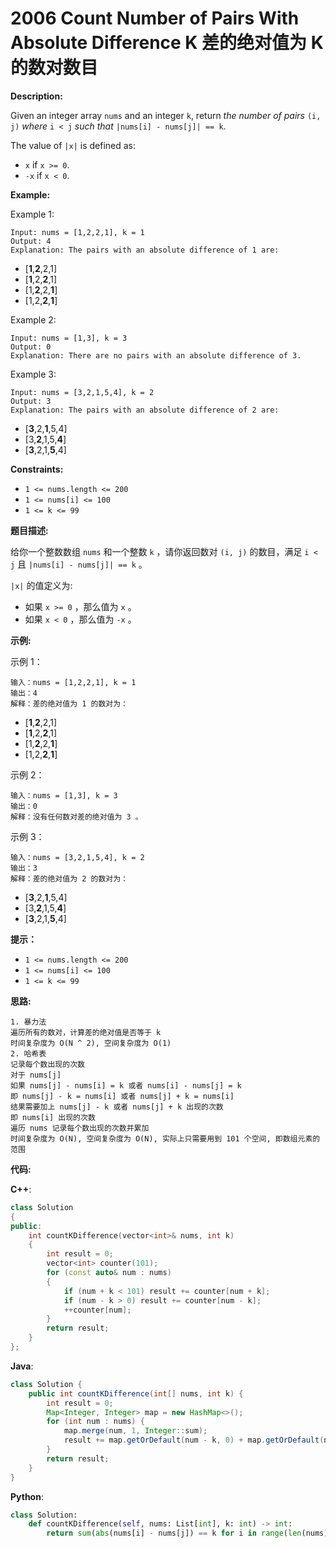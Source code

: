 # 2006 Count Number of Pairs With Absolute Difference K 差的绝对值为 K 的数对数目

__Description:__

Given an integer array `nums` and an integer `k`, return _the number of pairs_ `(i, j)` _where_ `i < j` _such that_ `|nums[i] - nums[j]| == k`.

The value of `|x|` is defined as:

- `x` if `x >= 0`.
- `-x` if `x < 0`.

__Example:__

Example 1:

```text
Input: nums = [1,2,2,1], k = 1
Output: 4
Explanation: The pairs with an absolute difference of 1 are:
```

- [__1__,__2__,2,1]
- [__1__,2,__2__,1]
- [1,__2__,2,__1__]
- [1,2,__2__,__1__]

Example 2:

```text
Input: nums = [1,3], k = 3
Output: 0
Explanation: There are no pairs with an absolute difference of 3.
```

Example 3:

```text
Input: nums = [3,2,1,5,4], k = 2
Output: 3
Explanation: The pairs with an absolute difference of 2 are:
```

- [__3__,2,__1__,5,4]
- [3,__2__,1,5,__4__]
- [__3__,2,1,__5__,4]

__Constraints:__

- `1 <= nums.length <= 200`
- `1 <= nums[i] <= 100`
- `1 <= k <= 99`

__题目描述:__

给你一个整数数组 `nums` 和一个整数 `k` ，请你返回数对 `(i, j)` 的数目，满足 `i < j` 且 `|nums[i] - nums[j]| == k` 。

`|x|` 的值定义为:

- 如果 `x >= 0` ，那么值为 `x` 。
- 如果 `x < 0` ，那么值为 `-x` 。

__示例:__

示例 1：

```text
输入：nums = [1,2,2,1], k = 1
输出：4
解释：差的绝对值为 1 的数对为：
```

- [__1__,__2__,2,1]
- [__1__,2,__2__,1]
- [1,__2__,2,__1__]
- [1,2,__2__,__1__]

示例 2：

```text
输入：nums = [1,3], k = 3
输出：0
解释：没有任何数对差的绝对值为 3 。
```

示例 3：

```text
输入：nums = [3,2,1,5,4], k = 2
输出：3
解释：差的绝对值为 2 的数对为：
```

- [__3__,2,__1__,5,4]
- [3,__2__,1,5,__4__]
- [__3__,2,1,__5__,4]

__提示：__

- `1 <= nums.length <= 200`
- `1 <= nums[i] <= 100`
- `1 <= k <= 99`

__思路:__

```text
1. 暴力法
遍历所有的数对，计算差的绝对值是否等于 k
时间复杂度为 O(N ^ 2), 空间复杂度为 O(1)
2. 哈希表
记录每个数出现的次数
对于 nums[j]
如果 nums[j] - nums[i] = k 或者 nums[i] - nums[j] = k
即 nums[j] - k = nums[i] 或者 nums[j] + k = nums[i]
结果需要加上 nums[j] - k 或者 nums[j] + k 出现的次数
即 nums[i] 出现的次数
遍历 nums 记录每个数出现的次数并累加
时间复杂度为 O(N), 空间复杂度为 O(N), 实际上只需要用到 101 个空间, 即数组元素的范围
```

__代码:__

__C++__:

```C++
class Solution 
{
public:
    int countKDifference(vector<int>& nums, int k) 
    {
        int result = 0;
        vector<int> counter(101);
        for (const auto& num : nums)
        {
            if (num + k < 101) result += counter[num + k];
            if (num - k > 0) result += counter[num - k];
            ++counter[num];
        }
        return result;
    }
};
```

__Java__:

```Java
class Solution {
    public int countKDifference(int[] nums, int k) {
        int result = 0;
        Map<Integer, Integer> map = new HashMap<>();
        for (int num : nums) {
            map.merge(num, 1, Integer::sum);
            result += map.getOrDefault(num - k, 0) + map.getOrDefault(num + k, 0);
        }
        return result;
    }
}
```

__Python__:

```Python
class Solution:
    def countKDifference(self, nums: List[int], k: int) -> int:
        return sum(abs(nums[i] - nums[j]) == k for i in range(len(nums)) for j in range(i + 1, len(nums)))
```
